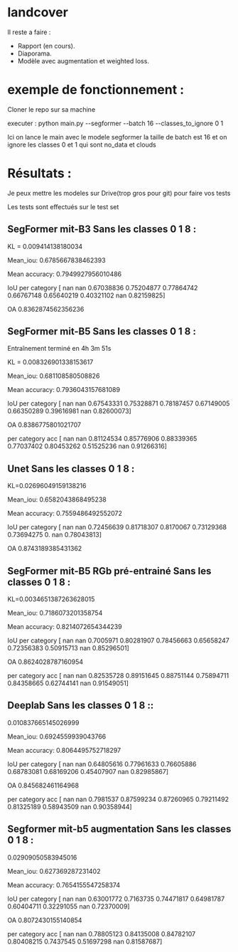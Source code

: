 # landcover
Il reste a faire :
- Rapport (en cours).
- Diaporama.
- Modèle avec augmentation et weighted loss. 

# exemple de fonctionnement :

Cloner le repo sur sa machine

executer : python main.py --segformer --batch 16 --classes_to_ignore 0 1 

Ici on lance le main avec le modele segformer la taille de batch est 16 et on ignore les classes 0 et 1 qui sont no_data et clouds


# Résultats :

Je peux mettre les modeles sur Drive(trop gros pour git) pour faire vos tests 

Les tests sont effectués sur le test set 

## SegFormer mit-B3 Sans les classes 0 1 8 :

KL = 0.009414138180034

Mean_iou: 0.6785667838462393

Mean accuracy: 0.7949927956010486

IoU per category [       nan        nan 0.67038836 0.75204877 0.77864742 0.66767148   0.65640219 0.40321102        nan 0.82159825]

OA 0.8362874562356236

## SegFormer mit-B5 Sans les classes 0 1 8 :

Entraînement terminé en 4h 3m 51s

KL = 0.008326901338153617

Mean_iou: 0.681108580508826

Mean accuracy: 0.7936043157681089

IoU per category [       nan        nan 0.67543331 0.75328871 0.78187457 0.67149005
 0.66350289 0.39616981        nan 0.82600073]
 
OA 0.8386775801021707

per category acc [       nan        nan 0.81124534 0.85776906 0.88339365 0.77037402
 0.80453262 0.51525236        nan 0.91266316]


## Unet Sans les classes 0 1 8 :

KL=0.02696049159138216

Mean_iou: 0.6582043868495238

Mean accuracy: 0.7559486492552072

IoU per category [       nan        nan 0.72456639 0.81718307 0.8170067  0.73129368   0.73694275 0.     nan 0.78043813]

OA 0.8743189385431362

## SegFormer mit-B5 RGb pré-entrainé Sans les classes 0 1 8 :

KL=0.0034651387263628015

Mean_iou: 0.7186073201358754

Mean accuracy: 0.8214072654344239

IoU per category [       nan        nan 0.7005971  0.80281907 0.78456663 0.65658247
 0.72356383 0.50915713        nan 0.85296501]

OA 0.8624028787160954

per category acc [       nan        nan 0.82535728 0.89151645 0.88751144 0.75894711
 0.84358665 0.62744141        nan 0.91549051]

 
## Deeplab Sans les classes 0 1 8 :: 
0.010837665145026999

Mean_iou: 0.6924559939043766

Mean accuracy: 0.8064495752718297

IoU per category [       nan        nan 0.64805616 0.77961633 0.76605886 0.68783081
 0.68169206 0.45407907        nan 0.82985867]

OA 0.845682461164968

per category acc [       nan        nan 0.7981537  0.87599234 0.87260965 0.79211492
 0.81325189 0.58943509        nan 0.90358944]

## Segformer mit-b5 augmentation Sans les classes 0 1 8 :
0.02909050583945016

Mean_iou: 0.627369287231402

Mean accuracy: 0.7654155547258374

IoU per category [       nan        nan 0.63001772 0.7163735  0.74471817 0.64981787
 0.60404711 0.32291055        nan 0.72370009]

OA 0.8072430155140854

per category acc [       nan        nan 0.78805123 0.84135008 0.84782107 0.80408215
 0.7437545  0.51697298        nan 0.81587687]
